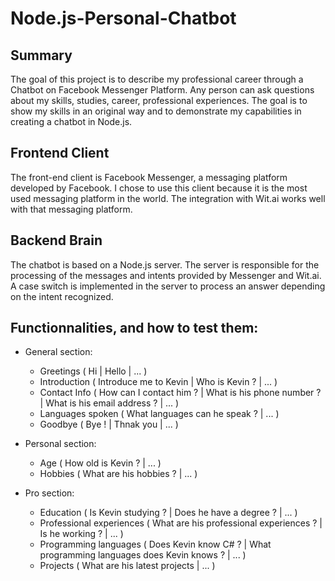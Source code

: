 # Node.js-Personal-Chatbot
## Summary
The goal of this project is to describe my professional career through a Chatbot on Facebook Messenger Platform. Any person can ask questions about my skills, studies, career, professional experiences. The goal is to show my skills in an original way and to demonstrate my capabilities in creating a chatbot in Node.js.

## Frontend Client
The front-end client is Facebook Messenger, a messaging platform developed by Facebook. I chose to use this client because it is the most used messaging platform in the world. The integration with Wit.ai works well with that messaging platform.

## Backend Brain
The chatbot is based on a Node.js server. The server is responsible for the processing of the messages and intents provided by Messenger and Wit.ai. A case switch is implemented in the server to process an answer depending on the intent recognized.

## Functionnalities, and how to test them:
-	General section: 
	- Greetings ( Hi | Hello | ... )
	- Introduction ( Introduce me to Kevin | Who is Kevin ? | ... )
	- Contact Info ( How can I contact him ? | What is his phone number ? | What is his email address ? | ... )
	- Languages spoken ( What languages can he speak ? | ... )
	- Goodbye ( Bye ! | Thnak you | ... )
 
-	Personal section:
	- Age ( How old is Kevin ? | ... ) 
	- Hobbies ( What are his hobbies ? | ... )

-	Pro section:
	- Education ( Is Kevin studying ? | Does he have a degree ? | ... )
	- Professional experiences ( What are his professional experiences ? | Is he working ? | ... )
	- Programming languages ( Does Kevin know C# ? | What programming languages does Kevin knows ? | ... )
	- Projects ( What are his latest projects | ... ) 
